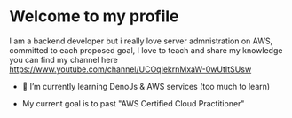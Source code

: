 # Welcome to my profile

I am a backend developer but i really love server admnistration on AWS, committed to each proposed goal, I love to teach and share my knowledge you can find my channel here https://www.youtube.com/channel/UCOqIekrnMxaW-0wUtItSUsw

- 🌱 I’m currently learning DenoJs & AWS services (too much to learn)

- My current goal is to past "AWS Certified Cloud Practitioner"
